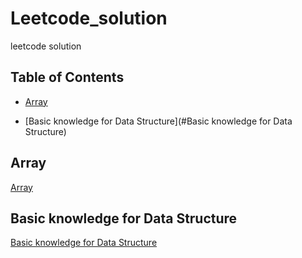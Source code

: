 # Leetcode_solution
leetcode solution

## Table of Contents

- [Array](#DFS)

- [Basic knowledge for Data Structure](#Basic knowledge for Data Structure)


## Array
 [Array](https://github.com/YushuaiJi/Leetcode_solution/tree/master/Array)
 
## Basic knowledge for Data Structure
[Basic knowledge for Data Structure](https://github.com/YushuaiJi/Leetcode_solution/tree/master/Data%20Structure)
